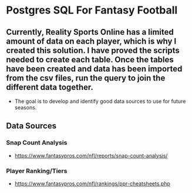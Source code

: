 # Postgres SQL For Fantasy Football

## Currently, Reality Sports Online has a limited amount of data on each player, which is why I created this solution. I have proved the scripts needed to create each table. Once the tables have been created and data has been imported from the csv files, run the query to join the different data together.

- The goal is to develop and identify good data sources to use for future seasons.

## Data Sources
### Snap Count Analysis

- https://www.fantasypros.com/nfl/reports/snap-count-analysis/

### Player Ranking/Tiers

- https://www.fantasypros.com/nfl/rankings/ppr-cheatsheets.php
